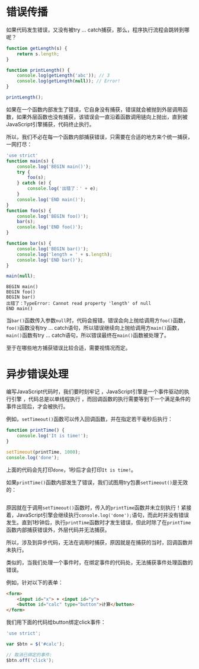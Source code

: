 # 错误传播

如果代码发生错误，又没有被try  ... catch捕获，那么，程序执行流程会跳转到哪呢？

```javascript
function getLength(s) {
    return s.length;
}

function printLength() {
    console.log(getLength('abc')); // 3
    console.log(getLength(null)); // Error!
}

printLength();
```

如果在一个函数内部发生了错误，它自身没有捕获，错误就会被抛到外层调用函数，如果外层函数也没有捕获，该错误会一直沿着函数调用链向上抛出，直到被JavaScript引擎捕获，代码终止执行。 

所以，我们不必在每一个函数内部捕获错误，只需要在合适的地方来个统一捕获，一网打尽：

```javascript
'use strict'
function main(s) {
    console.log('BEGIN main()');
    try {
        foo(s);
    } catch (e) {
        console.log('出错了：' + e);
    }
    console.log('END main()');
}
function foo(s) {
    console.log('BEGIN foo()');
    bar(s);
    console.log('END foo()');
}

function bar(s) {
    console.log('BEGIN bar()');
    console.log('length = ' + s.length);
    console.log('END bar()');
}

main(null);
```

```
BEGIN main()
BEGIN foo()
BEGIN bar()
出错了：TypeError: Cannot read property 'length' of null
END main() 
```

当`bar()`函数传入参数`null`时，代码会报错，错误会向上抛给调用方`foo()`函数，`foo()`函数没有try ... catch语句，所以错误继续向上抛给调用方`main()`函数，`main()`函数有try ... catch语句，所以错误最终在`main()`函数被处理了。

至于在哪些地方捕获错误比较合适，需要视情况而定。

# 异步错误处理

编写JavaScript代码时，我们要时刻牢记 ，JavaScript引擎是一个事件驱动的执行引擎 ，代码总是以单线程执行 ，而回调函数的执行需要等到下一个满足条件的事件出现后，才会被执行。 

例如，`setTimeout()`函数可以传入回调函数，并在指定若干毫秒后执行： 

```javascript
function printTime() {
    console.log('It is time!');
}

setTimeout(printTime, 1000);
console.log('done');
```



上面的代码会先打印`done`，1秒后才会打印`It is time!`。 

如果`printTime()`函数内部发生了错误，我们试图用try包裹`setTimeout()`是无效的： 

```javascript

```



原因就在于调用`setTimeout()`函数时，传入的`printTime`函数并未立刻执行！紧接着，JavaScript引擎会继续执行`console.log('done');`语句，而此时并没有错误发生。直到1秒钟后，执行`printTime`函数时才发生错误，但此时除了在`printTime`函数内部捕获错误外，外层代码并无法捕获。 

所以，涉及到异步代码，无法在调用时捕获，原因就是在捕获的当时，回调函数并未执行。

类似的，当我们处理一个事件时，在绑定事件的代码处，无法捕获事件处理函数的错误。

例如，针对以下的表单：

```html
<form>
    <input id="x"> + <input id="y">
    <button id="calc" type="button">计算</button>
</form>
```



我们用下面的代码给button绑定click事件： 

```javascript
'use strict';

var $btn = $('#calc');

// 取消已绑定的事件:
$btn.off('click');
```

